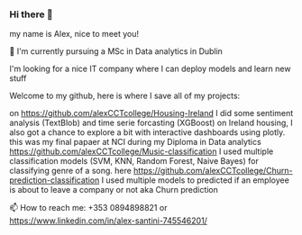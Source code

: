 ### Hi there 👋

my name is Alex, nice to meet you!

🌱 I'm currently pursuing a MSc in Data analytics in Dublin

I'm looking for a nice IT company where I can deploy models and learn new stuff

Welcome to my github, here is where I save all of my projects:

on https://github.com/alexCCTcollege/Housing-Ireland I did some sentiment analysis (TextBlob) and time serie forcasting (XGBoost) on Ireland housing, I also got a chance to explore a bit with interactive dashboards using plotly.
this was my final papaer at NCI during my Diploma in Data analytics https://github.com/alexCCTcollege/Music-classification I used multiple classification models (SVM, KNN, Random Forest, Naive Bayes) for classifying genre of a song.
here https://github.com/alexCCTcollege/Churn-prediction-classification I used multiple models to predicted if an employee is about to leave a company or not aka Churn prediction


📫 How to reach me: +353 0894898821 or https://www.linkedin.com/in/alex-santini-745546201/
